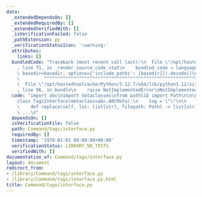 ```yaml
---
data:
  _extendedDependsOn: []
  _extendedRequiredBy: []
  _extendedVerifiedWith: []
  _isVerificationFailed: false
  _pathExtension: py
  _verificationStatusIcon: ':warning:'
  attributes:
    links: []
  bundledCode: "Traceback (most recent call last):\n  File \"/opt/hostedtoolcache/Python/3.12.7/x64/lib/python3.12/site-packages/onlinejudge_verify/documentation/build.py\"\
    , line 71, in _render_source_code_stat\n    bundled_code = language.bundle(stat.path,\
    \ basedir=basedir, options={'include_paths': [basedir]}).decode()\n          \
    \         ^^^^^^^^^^^^^^^^^^^^^^^^^^^^^^^^^^^^^^^^^^^^^^^^^^^^^^^^^^^^^^^^^^^^^^^^^^^^^^^^^\n\
    \  File \"/opt/hostedtoolcache/Python/3.12.7/x64/lib/python3.12/site-packages/onlinejudge_verify/languages/python.py\"\
    , line 96, in bundle\n    raise NotImplementedError\nNotImplementedError\n"
  code: "import abc\nimport dataclasses\nfrom pathlib import Path\n\n\n@dataclasses.dataclass(frozen=True)\n\
    class TagsInterface(metaclass=abc.ABCMeta):\n    tag = \"\"\n\n    @abc.abstractmethod\n\
    \    def replace(self, lst: list[str], filepath: Path) -> list[str]:\n       \
    \ ...\n"
  dependsOn: []
  isVerificationFile: false
  path: Command/tags/interface.py
  requiredBy: []
  timestamp: '1970-01-01 00:00:00+00:00'
  verificationStatus: LIBRARY_NO_TESTS
  verifiedWith: []
documentation_of: Command/tags/interface.py
layout: document
redirect_from:
- /library/Command/tags/interface.py
- /library/Command/tags/interface.py.html
title: Command/tags/interface.py
---
```

